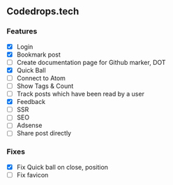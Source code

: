 ## Codedrops.tech

### Features

- [x] Login
- [x] Bookmark post
- [ ] Create documentation page for Github marker, DOT
- [x] Quick Ball
- [ ] Connect to Atom
- [ ] Show Tags & Count
- [ ] Track posts which have been read by a user
- [x] Feedback
- [ ] SSR
- [ ] SEO
- [ ] Adsense
- [ ] Share post directly

### Fixes

- [x] Fix Quick ball on close, position
- [ ] Fix favicon
